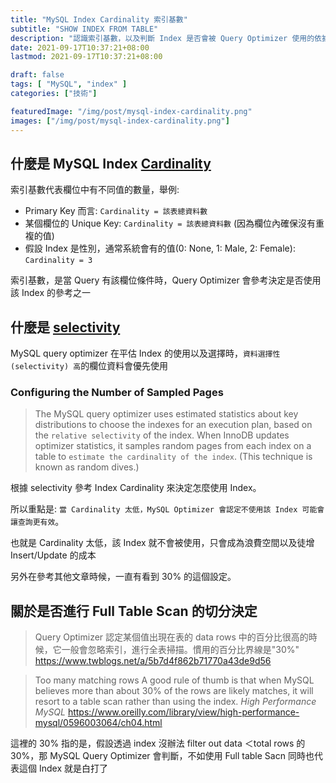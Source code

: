 ```yaml
---
title: "MySQL Index Cardinality 索引基數"
subtitle: "SHOW INDEX FROM TABLE"
description: "認識索引基數，以及判斷 Index 是否會被 Query Optimizer 使用的依據"
date: 2021-09-17T10:37:21+08:00
lastmod: 2021-09-17T10:37:21+08:00

draft: false
tags: [ "MySQL", "index" ]
categories: ["技術"]

featuredImage: "/img/post/mysql-index-cardinality.png"
images: ["/img/post/mysql-index-cardinality.png"]
---
```


## 什麼是 MySQL Index [Cardinality](https://dev.mysql.com/doc/refman/8.0/en/glossary.html#glos_cardinality)

索引基數代表欄位中有不同值的數量，舉例:
- Primary Key 而言: `Cardinality = 該表總資料數`
- 某個欄位的 Unique Key: `Cardinality = 該表總資料數` (因為欄位內確保沒有重複的值)
- 假設 Index 是性別，通常系統會有的值(0: None, 1: Male, 2: Female): `Cardinality = 3`

索引基數，是當 Query 有該欄位條件時，Query Optimizer 會參考決定是否使用該 Index 的參考之一


## 什麼是 [selectivity](https://dev.mysql.com/doc/refman/8.0/en/glossary.html#glos_selectivity)

MySQL query optimizer 在平估 Index 的使用以及選擇時，`資料選擇性(selectivity) 高`的欄位資料會優先使用


### Configuring the Number of Sampled Pages
> The MySQL query optimizer uses estimated statistics about key distributions to choose the indexes for an execution plan,
> based on the `relative selectivity` of the index. When InnoDB updates optimizer statistics,
> it samples random pages from each index on a table to `estimate the cardinality of the index`. (This technique is known as random dives.)

根據 selectivity 參考 Index Cardinality 來決定怎麼使用 Index。

所以重點是: `當 Cardinality 太低，MySQL Optimizer 會認定不使用該 Index 可能會讓查詢更有效`。

也就是 Cardinality 太低，該 Index 就不會被使用，只會成為浪費空間以及徒增Insert/Update 的成本

另外在參考其他文章時候，一直有看到 30% 的這個設定。

## 關於是否進行 Full Table Scan 的切分決定
> Query Optimizer 認定某個值出現在表的 data rows 中的百分比很高的時候，它一般會忽略索引，進行全表掃描。慣用的百分比界線是"30%"
https://www.twblogs.net/a/5b7d4f862b71770a43de9d56

> Too many matching rows
> A good rule of thumb is that when MySQL believes more than about 30% of the rows are likely matches,
> it will resort to a table scan rather than using the index.
> _High Performance MySQL_
https://www.oreilly.com/library/view/high-performance-mysql/0596003064/ch04.html



這裡的 30% 指的是，假設透過 index 沒辦法 filter out data ＜total rows 的 30%，那 MySQL Query Optimizer 會判斷，不如使用 Full table Sacn
同時也代表這個 Index 就是白打了
